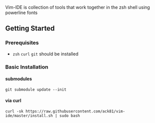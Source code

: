 Vim-IDE is collection of tools that work together in the zsh shell using powerline fonts

## Getting Started


### Prerequisites

* `zsh` `curl` `git` should be installed

### Basic Installation

#### submodules

`git submodule update --init`

#### via curl

`curl -sk https://raw.githubusercontent.com/ack81/vim-ide/master/install.sh | sudo bash`
